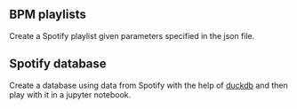 BPM playlists
-------------

Create a Spotify playlist given parameters specified in the json file.

Spotify database
----------------

Create a database using data from Spotify with the help of [duckdb](https://duckdb.org/) and then play with it in a jupyter notebook.

